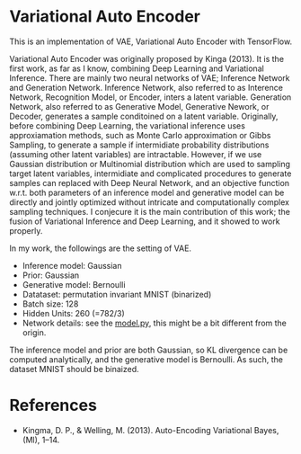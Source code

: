 # Variational Auto Encoder

This is an implementation of VAE, Variational Auto Encoder with TensorFlow.

Variational Auto Encoder was originally proposed by Kinga (2013). It is the first work, as far as I know, combining Deep Learning and Variational Inference. There are mainly two neural networks of VAE; Inference Network and Generation Network. Inference Network, also referred to as Interence Network, Recognition Model, or Encoder, inters a latent variable. Generation Network, also referred to as Generative Model, Generative Nework, or Decoder, generates a sample conditoined on a latent variable. Originally, before combining Deep Learning, the variational inference uses approxiamation methods, such as Monte Carlo approximation or Gibbs Sampling, to generate a sample if intermidiate probability distributions (assuming other latent variables) are intractable. However, if we use Gaussian distribution or Multinomial distribution which are used to sampling target latent variables, intermidiate and complicated procedures to generate samples can replaced with Deep Neural Network, and an objective function w.r.t. both parameters of an inference model and generative model can be directly and jointly optimized without intricate and computationally complex sampling techniques. I conjecure it is the main contribution of this work; the fusion of Variational Inference and Deep Learning, and it showed to work properly.

In my work, the followings are the setting of VAE.

- Inference model: Gaussian
- Prior: Gaussian
- Generative model: Bernoulli
- Datataset: permutation invariant MNIST (binarized)
- Batch size: 128
- Hidden Units: 260 (=782/3)
- Network details: see the [model.py](https://github.com/kzky/languages/blob/master/python/tensorflow/vae/model.py), this might be a bit different from the origin.

The inference model and  prior are both Gaussian, so KL divergence can be computed analytically, and the generative model is Bernoulli. As such, the dataset MNIST should be binaized.

# References
- Kingma, D. P., & Welling, M. (2013). Auto-Encoding Variational Bayes, (Ml), 1–14.
